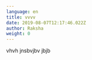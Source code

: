 ```yaml
---
language: en
title: vvvv
date: 2019-08-07T12:17:46.022Z
author: Raksha
weight: 0
---
```

vhvh jnsbvjbv jbjb 
